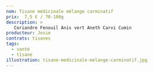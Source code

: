 ```yaml
---
nom: Tisane médicinale mélange carminatif
prix:  7,5 € / 70-100g
description: >
   Coriandre Fenouil Anis vert Aneth Carvi Cumin
producteur: Josie
contrats: tisanes
tags: 
  - santé
  - tisane
illustration: tisane-medicinale-melange-carminatif.jpg
---
```


